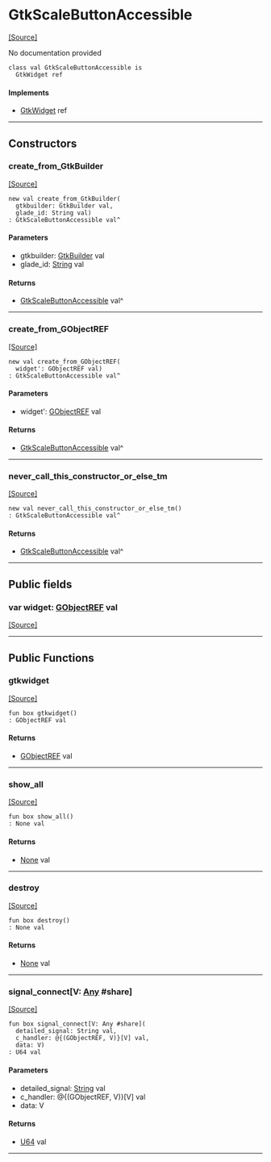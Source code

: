 # GtkScaleButtonAccessible
<span class="source-link">[[Source]](src/gtk3/GtkScaleButtonAccessible.md#L6)</span>

No documentation provided


```pony
class val GtkScaleButtonAccessible is
  GtkWidget ref
```

#### Implements

* [GtkWidget](gtk3-GtkWidget.md) ref

---

## Constructors

### create_from_GtkBuilder
<span class="source-link">[[Source]](src/gtk3/GtkScaleButtonAccessible.md#L14)</span>


```pony
new val create_from_GtkBuilder(
  gtkbuilder: GtkBuilder val,
  glade_id: String val)
: GtkScaleButtonAccessible val^
```
#### Parameters

*   gtkbuilder: [GtkBuilder](gtk3-GtkBuilder.md) val
*   glade_id: [String](builtin-String.md) val

#### Returns

* [GtkScaleButtonAccessible](gtk3-GtkScaleButtonAccessible.md) val^

---

### create_from_GObjectREF
<span class="source-link">[[Source]](src/gtk3/GtkScaleButtonAccessible.md#L17)</span>


```pony
new val create_from_GObjectREF(
  widget': GObjectREF val)
: GtkScaleButtonAccessible val^
```
#### Parameters

*   widget': [GObjectREF](gtk3-..-gobject-GObjectREF.md) val

#### Returns

* [GtkScaleButtonAccessible](gtk3-GtkScaleButtonAccessible.md) val^

---

### never_call_this_constructor_or_else_tm
<span class="source-link">[[Source]](src/gtk3/GtkScaleButtonAccessible.md#L20)</span>


```pony
new val never_call_this_constructor_or_else_tm()
: GtkScaleButtonAccessible val^
```

#### Returns

* [GtkScaleButtonAccessible](gtk3-GtkScaleButtonAccessible.md) val^

---

## Public fields

### var widget: [GObjectREF](gtk3-..-gobject-GObjectREF.md) val
<span class="source-link">[[Source]](src/gtk3/GtkScaleButtonAccessible.md#L10)</span>



---

## Public Functions

### gtkwidget
<span class="source-link">[[Source]](src/gtk3/GtkScaleButtonAccessible.md#L12)</span>


```pony
fun box gtkwidget()
: GObjectREF val
```

#### Returns

* [GObjectREF](gtk3-..-gobject-GObjectREF.md) val

---

### show_all
<span class="source-link">[[Source]](src/gtk3/GtkWidget.md#L4)</span>


```pony
fun box show_all()
: None val
```

#### Returns

* [None](builtin-None.md) val

---

### destroy
<span class="source-link">[[Source]](src/gtk3/GtkWidget.md#L7)</span>


```pony
fun box destroy()
: None val
```

#### Returns

* [None](builtin-None.md) val

---

### signal_connect\[V: [Any](builtin-Any.md) #share\]
<span class="source-link">[[Source]](src/gtk3/GtkWidget.md#L10)</span>


```pony
fun box signal_connect[V: Any #share](
  detailed_signal: String val,
  c_handler: @{(GObjectREF, V)}[V] val,
  data: V)
: U64 val
```
#### Parameters

*   detailed_signal: [String](builtin-String.md) val
*   c_handler: @{(GObjectREF, V)}[V] val
*   data: V

#### Returns

* [U64](builtin-U64.md) val

---

